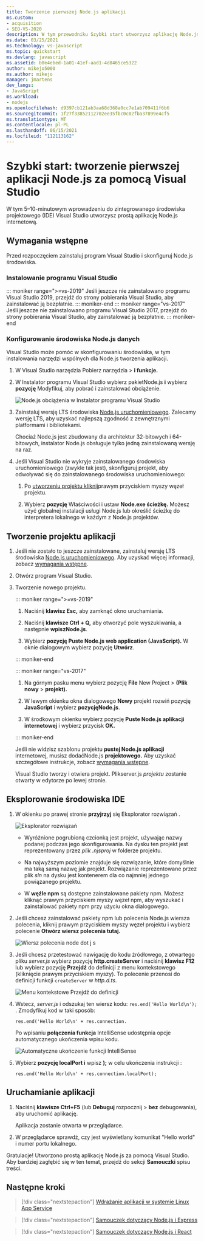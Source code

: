 ```yaml
---
title: Tworzenie pierwszej Node.js aplikacji
ms.custom:
- acquisition
- SEO-VS-2020
description: W tym przewodniku Szybki start utworzysz aplikację Node.js w Visual Studio
ms.date: 03/25/2021
ms.technology: vs-javascript
ms.topic: quickstart
ms.devlang: javascript
ms.assetid: b0e4ebed-1a01-41ef-aad1-4d8465ce5322
author: mikejo5000
ms.author: mikejo
manager: jmartens
dev_langs:
- JavaScript
ms.workload:
- nodejs
ms.openlocfilehash: d9397cb121ab3aa68d368a0cc7e1ab709411f6b6
ms.sourcegitcommit: 1f27f33852112702ee35fbc0c02fba37899e4cf5
ms.translationtype: MT
ms.contentlocale: pl-PL
ms.lasthandoff: 06/15/2021
ms.locfileid: "112113162"
---
```

# <a name="quickstart-create-your-first-nodejs-app-with-visual-studio"></a>Szybki start: tworzenie pierwszej aplikacji Node.js za pomocą Visual Studio

W tym 5–10-minutowym wprowadzeniu do zintegrowanego środowiska projektowego (IDE) Visual Studio utworzysz prostą aplikację Node.js internetową.

## <a name="prerequisites"></a>Wymagania wstępne

Przed rozpoczęciem zainstaluj program Visual Studio i skonfiguruj Node.js środowiska.

### <a name="install-visual-studio"></a>Instalowanie programu Visual Studio

::: moniker range=">=vs-2019"
Jeśli jeszcze nie zainstalowano programu Visual Studio 2019, [](https://visualstudio.microsoft.com/downloads) przejdź do strony pobierania Visual Studio, aby zainstalować ją bezpłatnie.
::: moniker-end
::: moniker range="vs-2017"
Jeśli jeszcze nie zainstalowano programu Visual Studio 2017, [](https://visualstudio.microsoft.com/vs/older-downloads/?utm_medium=microsoft&utm_source=docs.microsoft.com&utm_campaign=vs+2017+download) przejdź do strony pobierania Visual Studio, aby zainstalować ją bezpłatnie.
::: moniker-end

### <a name="set-up-your-nodejs-environment"></a>Konfigurowanie środowiska Node.js danych

Visual Studio może pomóc w skonfigurowaniu środowiska, w tym instalowania narzędzi wspólnych dla Node.js tworzenia aplikacji.

1. W Visual Studio narzędzia Pobierz narzędzia  >  **i funkcje.**

1. W Instalator programu Visual Studio wybierz pakietNode.js **i** wybierz **pozycję** Modyfikuj, aby pobrać i zainstalować obciążenie.

    ![Node.js obciążenia w Instalator programu Visual Studio](../ide/media/quickstart-nodejs-workload.png)

1. Zainstaluj wersję LTS środowiska [Node.js uruchomieniowego](https://nodejs.org/en/download/). Zalecamy wersję LTS, aby uzyskać najlepszą zgodność z zewnętrznymi platformami i bibliotekami.

    Chociaż Node.js jest zbudowany dla architektur 32-bitowych i 64-bitowych, instalator Node.js obsługuje tylko jedną zainstalowaną wersję na raz.

1. Jeśli Visual Studio nie wykryje zainstalowanego środowiska uruchomieniowego (zwykle tak jest), skonfiguruj projekt, aby odwoływać się do zainstalowanego środowiska uruchomieniowego:

   1. Po [utworzeniu projektu kliknij](#create-your-app-project)prawym przyciskiem myszy węzeł projektu.

   1. Wybierz **pozycję** Właściwości i ustaw **Node.exe ścieżkę.** Możesz użyć globalnej instalacji usługi Node.js lub określić ścieżkę do interpretera lokalnego w każdym z Node.js projektów.

## <a name="create-your-app-project"></a>Tworzenie projektu aplikacji

1. Jeśli nie zostało to jeszcze zainstalowane, zainstaluj wersję LTS środowiska [Node.js uruchomieniowego](https://nodejs.org/en/download/). Aby uzyskać więcej informacji, zobacz [wymagania wstępne](#prerequisites).

1. Otwórz program Visual Studio.

1. Tworzenie nowego projektu.

    ::: moniker range=">=vs-2019"

    1. Naciśnij **klawisz Esc,** aby zamknąć okno uruchamiania.

    1. Naciśnij **klawisze Ctrl + Q,** aby otworzyć pole wyszukiwania, a następnie **wpiszNode.js**.

    1. Wybierz **pozycję Puste Node.js web application (JavaScript).** W oknie dialogowym wybierz pozycję **Utwórz**.

    ::: moniker-end

    ::: moniker range="vs-2017"
    1. Na górnym pasku menu wybierz pozycję **File** New Project > **(Plik nowy** > **projekt).**

    1. W lewym okienku okna dialogowego **Nowy** projekt rozwiń pozycję **JavaScript** i wybierz **pozycjęNode.js**.

    1. W środkowym okienku wybierz pozycję **Puste Node.js aplikacji internetowej** i wybierz przycisk **OK.**

    ::: moniker-end
    
    Jeśli nie widzisz szablonu projektu **pustej Node.js aplikacji** internetowej, musisz dodaćNode.js **projektowego.** Aby uzyskać szczegółowe instrukcje, zobacz [wymagania wstępne](#prerequisites).

    Visual Studio tworzy i otwiera projekt. Plikserver.js *projektu* zostanie otwarty w edytorze po lewej stronie.

## <a name="explore-the-ide"></a>Eksplorowanie środowiska IDE

1. W okienku po prawej stronie **przyjrzyj** się Eksplorator rozwiązań .

   ![Eksplorator rozwiązań](../ide/media/quickstart-nodejs-solution-explorer.png)

   - Wyróżnione pogrubioną czcionką jest projekt, używając nazwy podanej podczas jego skonfigurowania. Na dysku ten projekt jest reprezentowany przez *plik .njsproj* w folderze projektu.

   - Na najwyższym poziomie znajduje się rozwiązanie, które domyślnie ma taką samą nazwę jak projekt. Rozwiązanie reprezentowane przez plik *sln* na dysku jest kontenerem dla co najmniej jednego powiązanego projektu.

   - W **węźle npm** są dostępne zainstalowane pakiety npm. Możesz kliknąć prawym przyciskiem myszy węzeł npm, aby wyszukać i zainstalować pakiety npm przy użyciu okna dialogowego.

1. Jeśli chcesz zainstalować pakiety npm lub polecenia Node.js wiersza polecenia, kliknij prawym przyciskiem myszy węzeł projektu i wybierz polecenie **Otwórz wiersz polecenia tutaj.**

   ![Wiersz polecenia node dot j s](../ide/media/quickstart-nodejs-command-prompt.png)

1. Jeśli chcesz przetestować nawigację do kodu źródłowego, z otwartego pliku *server.js* wybierz pozycję **http.createServer** i naciśnij **klawisz F12** lub wybierz pozycję **Przejdź** do definicji z menu kontekstowego (kliknięcie prawym przyciskiem myszy). To polecenie przenosi do definicji funkcji `createServer` w *http.d.ts*.

   ![Menu kontekstowe Przejdź do definicji](../ide/media/quickstart-nodejs-gotodefinition.png)

1. Wstecz, *server.js* i odszukaj ten wiersz kodu: `res.end('Hello World\n');` . Zmodyfikuj kod w taki sposób:

    `res.end('Hello World\n' + res.connection.`

    Po wpisaniu **połączenia funkcja** IntelliSense udostępnia opcje automatycznego ukończenia wpisu kodu.

   ![Automatyczne ukończenie funkcji IntelliSense](../ide/media/quickstart-nodejs-intellisense.png)

1. Wybierz **pozycję localPort i** wpisz **);** w celu ukończenia instrukcji :

    `res.end('Hello World\n' + res.connection.localPort);`

## <a name="run-the-app"></a>Uruchamianie aplikacji

1. Naciśnij **klawisze Ctrl+F5** (lub **Debuguj** rozpocznij  >  **bez** debugowania), aby uruchomić aplikację. 
 
   Aplikacja zostanie otwarta w przeglądarce.

1. W przeglądarce sprawdź, czy jest wyświetlany komunikat "Hello world" i numer portu lokalnego.

Gratulacje! Utworzono prostą aplikację Node.js za pomocą Visual Studio. Aby bardziej zagłębić się w ten temat, przejdź do sekcji **Samouczki** spisu treści.

## <a name="next-steps"></a>Następne kroki

> [!div class="nextstepaction"]
> [Wdrażanie aplikacji w systemie Linux App Service](../javascript/publish-nodejs-app-azure.md)

> [!div class="nextstepaction"]
> [Samouczek dotyczący Node.js i Express](../javascript/tutorial-nodejs.md)

> [!div class="nextstepaction"]
> [Samouczek dotyczący Node.js i React](../javascript/tutorial-nodejs-with-react-and-jsx.md)
